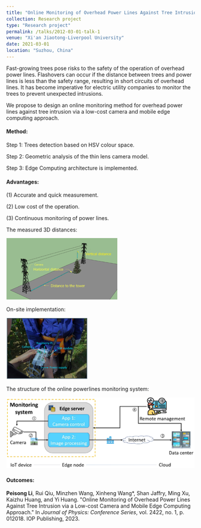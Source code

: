 ```yaml
---
title: "Online Monitoring of Overhead Power Lines Against Tree Intrusion via a Low-cost Camera and Mobile Edge Computing Approach"
collection: Research project
type: "Research project"
permalink: /talks/2012-03-01-talk-1
venue: "Xi'an Jiaotong-Liverpool University"
date: 2021-03-01
location: "Suzhou, China"
---
```



Fast-growing trees pose risks to the safety of the operation of overhead power lines. Flashovers can occur if the distance between trees and power lines is less than the safety range, resulting in short circuits of overhead lines. 
It has become imperative for electric utility companies to monitor the trees to prevent unexpected intrusions.

We propose to design an online monitoring method for overhead power lines against tree intrusion via a low-cost camera and mobile edge computing approach.

####  Method:

Step 1: Trees detection based on HSV colour space.

Step 2: Geometric analysis of the thin lens camera model.

Step 3: Edge Computing architecture is implemented.

####  Advantages:

(1) Accurate and quick measurement.

(2) Low cost of the operation.

(3) Continuous monitoring of power lines.

The measured 3D distances:

![image](/images/PL_1.png)

On-site implementation:

![image](/images/PL_2.png)

The structure of the online powerlines monitoring system:

![image](/images/PL_3.png)

#### Outcomes:

**Peisong Li**, Rui Qiu, Minzhen Wang, Xinheng Wang*, Shan Jaffry, Ming Xu, Kaizhu Huang, and Yi Huang. "Online Monitoring of Overhead Power Lines Against Tree Intrusion via a Low-cost Camera and Mobile Edge Computing Approach." In *Journal of Physics: Conference Series*, vol. 2422, no. 1, p. 012018. IOP Publishing, 2023.

